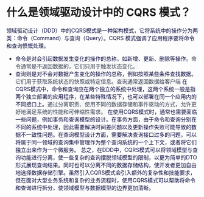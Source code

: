 # 什么是领域驱动设计中的 CQRS 模式？
<font style="color:rgb(5, 7, 59);">领域驱动设计（DDD）中的CQRS模式是一种架构模式，它将系统中的操作分为两类：命令（Command）与查询（Query）。CQRS 模式强调了应用程序要将命令和查询愤慨处理。</font>
+ <font style="color:rgb(5, 7, 59);">命令是对会引起数据发生变化的操作的总称，如新增、更新、删除等操作。</font><font style="color:rgb(55, 65, 81);background-color:rgb(247, 247, 248);">命令通常是不返回数据的，它们只用于触发状态变化。</font>
+ <font style="color:rgb(5, 7, 59);">查询则是对不会对数据产生变化的操作的总称，例如按照某些条件查找数据。</font><font style="color:rgb(55, 65, 81);background-color:rgb(247, 247, 248);">它们用于获取系统状态的快照或特定信息。查询通常返回数据给客户端</font>
<font style="color:rgb(5, 7, 59);">在CQRS模式中，命令和查询应在两个独立的系统中处理，这两个系统一般是指两个独立部署的应用程序，在某些特殊情况下，也可以部署在同一个应用内的不同接口上。</font><font style="color:rgb(55, 65, 81);background-color:rgb(247, 247, 248);">通过分离职责、使用不同的数据存储和事件驱动的方式，允许更好地满足系统的性能和可伸缩性需求。</font>
<font style="color:rgb(5, 7, 59);">在使用CQRS模式时，通常也需要面临一些问题，例如事务和查询模型的设计。在事务方面，由于命令和查询分别在不同的系统中处理，因此需要解决时间差问题以及更新操作失败可能导致的数据不一致性问题。在查询模型设计方面，需要解决查询接口过多的问题，可以将属于同一领域的查询集中管理作为整个查询系统的一个上下文，或者将它们独立出来作为一个微服务。</font>
<font style="color:rgb(5, 7, 59);">总之，在DDD中，CQRS模式可以将领域模型与查询功能进行分离，使一些复杂的查询摆脱领域模型的限制，以更为简单的DTO形式展现查询结果。同时也可以分离不同的数据存储结构，使开发者更加自由地选择数据存储引擎。虽然引入CQRS模式会引入额外的复杂性和技能要求，但在面对大型业务系统和复杂的业务流程时，使用CQRS模式可以帮助将命令和查询进行拆分，使领域模型与数据模型的边界更加清晰。</font>
